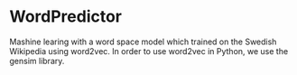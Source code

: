 # WordPredictor
Mashine learing with a word space model which trained on the Swedish Wikipedia using word2vec. In order to use word2vec in Python, we use the gensim library.
